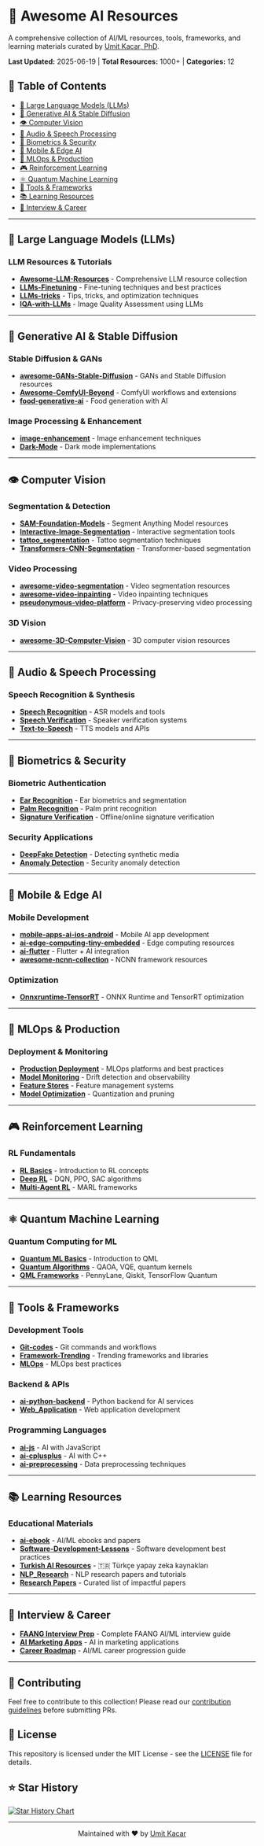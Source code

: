 # 🚀 Awesome AI Resources

A comprehensive collection of AI/ML resources, tools, frameworks, and learning materials curated by [Umit Kacar, PhD](https://github.com/umitkacar).

**Last Updated:** 2025-06-19 | **Total Resources:** 1000+ | **Categories:** 12

## 📑 Table of Contents

- [🤖 Large Language Models (LLMs)](#-large-language-models-llms)
- [🎨 Generative AI & Stable Diffusion](#-generative-ai--stable-diffusion)
- [👁️ Computer Vision](#-computer-vision)
- [🎵 Audio & Speech Processing](#-audio--speech-processing)
- [🔐 Biometrics & Security](#-biometrics--security)
- [📱 Mobile & Edge AI](#-mobile--edge-ai)
- [🚀 MLOps & Production](#-mlops--production)
- [🎮 Reinforcement Learning](#-reinforcement-learning)
- [⚛️ Quantum Machine Learning](#-quantum-machine-learning)
- [🔧 Tools & Frameworks](#-tools--frameworks)
- [📚 Learning Resources](#-learning-resources)
- [💼 Interview & Career](#-interview--career)

---

## 🤖 Large Language Models (LLMs)

### LLM Resources & Tutorials
- **[Awesome-LLM-Resources](./LLMs/awesome-llm-resources.md)** - Comprehensive LLM resource collection
- **[LLMs-Finetuning](./LLMs/llms-finetuning.md)** - Fine-tuning techniques and best practices
- **[LLMs-tricks](./LLMs/llms-tricks.md)** - Tips, tricks, and optimization techniques
- **[IQA-with-LLMs](./LLMs/iqa-with-llms.md)** - Image Quality Assessment using LLMs

---

## 🎨 Generative AI & Stable Diffusion

### Stable Diffusion & GANs
- **[awesome-GANs-Stable-Diffusion](./GenerativeAI/gans-stable-diffusion.md)** - GANs and Stable Diffusion resources
- **[Awesome-ComfyUI-Beyond](./GenerativeAI/comfyui-beyond.md)** - ComfyUI workflows and extensions
- **[food-generative-ai](./GenerativeAI/food-generative-ai.md)** - Food generation with AI

### Image Processing & Enhancement
- **[image-enhancement](./GenerativeAI/image-enhancement.md)** - Image enhancement techniques
- **[Dark-Mode](./GenerativeAI/dark-mode.md)** - Dark mode implementations

---

## 👁️ Computer Vision

### Segmentation & Detection
- **[SAM-Foundation-Models](./ComputerVision/sam-foundation-models.md)** - Segment Anything Model resources
- **[Interactive-Image-Segmentation](./ComputerVision/interactive-segmentation.md)** - Interactive segmentation tools
- **[tattoo_segmentation](./ComputerVision/tattoo-segmentation.md)** - Tattoo segmentation techniques
- **[Transformers-CNN-Segmentation](./ComputerVision/transformers-segmentation.md)** - Transformer-based segmentation

### Video Processing
- **[awesome-video-segmentation](./ComputerVision/video-segmentation.md)** - Video segmentation resources
- **[awesome-video-inpainting](./ComputerVision/video-inpainting.md)** - Video inpainting techniques
- **[pseudonymous-video-platform](./ComputerVision/video-platform.md)** - Privacy-preserving video processing

### 3D Vision
- **[awesome-3D-Computer-Vision](./ComputerVision/3d-computer-vision.md)** - 3D computer vision resources

---

## 🎵 Audio & Speech Processing

### Speech Recognition & Synthesis
- **[Speech Recognition](./Audio/speech-recognition.md)** - ASR models and tools
- **[Speech Verification](./Audio/speech-verification.md)** - Speaker verification systems
- **[Text-to-Speech](./Audio/text-to-speech.md)** - TTS models and APIs

---

## 🔐 Biometrics & Security

### Biometric Authentication
- **[Ear Recognition](./Biometrics/ear-recognition.md)** - Ear biometrics and segmentation
- **[Palm Recognition](./Biometrics/palm-recognition.md)** - Palm print recognition
- **[Signature Verification](./Biometrics/signature-verification.md)** - Offline/online signature verification

### Security Applications
- **[DeepFake Detection](./Biometrics/deepfake-detection.md)** - Detecting synthetic media
- **[Anomaly Detection](./Biometrics/anomaly-detection.md)** - Security anomaly detection

---

## 📱 Mobile & Edge AI

### Mobile Development
- **[mobile-apps-ai-ios-android](./Mobile/mobile-apps-ai.md)** - Mobile AI app development
- **[ai-edge-computing-tiny-embedded](./Mobile/edge-computing.md)** - Edge computing resources
- **[ai-flutter](./Mobile/ai-flutter.md)** - Flutter + AI integration
- **[awesome-ncnn-collection](./Mobile/ncnn-collection.md)** - NCNN framework resources

### Optimization
- **[Onnxruntime-TensorRT](./Mobile/onnxruntime-tensorrt.md)** - ONNX Runtime and TensorRT optimization

---

## 🚀 MLOps & Production

### Deployment & Monitoring
- **[Production Deployment](./MLOps/production-deployment.md)** - MLOps platforms and best practices
- **[Model Monitoring](./MLOps/model-monitoring.md)** - Drift detection and observability
- **[Feature Stores](./MLOps/feature-stores.md)** - Feature management systems
- **[Model Optimization](./MLOps/model-optimization.md)** - Quantization and pruning

---

## 🎮 Reinforcement Learning

### RL Fundamentals
- **[RL Basics](./ReinforcementLearning/rl-basics.md)** - Introduction to RL concepts
- **[Deep RL](./ReinforcementLearning/deep-rl.md)** - DQN, PPO, SAC algorithms
- **[Multi-Agent RL](./ReinforcementLearning/multi-agent-rl.md)** - MARL frameworks

---

## ⚛️ Quantum Machine Learning

### Quantum Computing for ML
- **[Quantum ML Basics](./QuantumML/quantum-ml-basics.md)** - Introduction to QML
- **[Quantum Algorithms](./QuantumML/quantum-algorithms.md)** - QAOA, VQE, quantum kernels
- **[QML Frameworks](./QuantumML/qml-frameworks.md)** - PennyLane, Qiskit, TensorFlow Quantum

---

## 🔧 Tools & Frameworks

### Development Tools
- **[Git-codes](./Tools/git-codes.md)** - Git commands and workflows
- **[Framework-Trending](./Tools/framework-trending.md)** - Trending frameworks and libraries
- **[MLOps](./Tools/mlops.md)** - MLOps best practices

### Backend & APIs
- **[ai-python-backend](./Tools/ai-python-backend.md)** - Python backend for AI services
- **[Web_Application](./Tools/web-application.md)** - Web application development

### Programming Languages
- **[ai-js](./Tools/ai-javascript.md)** - AI with JavaScript
- **[ai-cplusplus](./Tools/ai-cplusplus.md)** - AI with C++
- **[ai-preprocessing](./Tools/ai-preprocessing.md)** - Data preprocessing techniques

---

## 📚 Learning Resources

### Educational Materials
- **[ai-ebook](./Learning/ai-ebook.md)** - AI/ML ebooks and papers
- **[Software-Development-Lessons](./Learning/software-development.md)** - Software development best practices
- **[Turkish AI Resources](./Learning/turkish-ai-resources.md)** - 🇹🇷 Türkçe yapay zeka kaynakları
- **[NLP_Research](./Learning/nlp-research.md)** - NLP research papers and tutorials
- **[Research Papers](./Learning/research-papers.md)** - Curated list of impactful papers

---

## 💼 Interview & Career

- **[FAANG Interview Prep](./Career/faang-interview-prep.md)** - Complete FAANG AI/ML interview guide
- **[AI Marketing Apps](./Career/ai-marketing.md)** - AI in marketing applications
- **[Career Roadmap](./Career/career-roadmap.md)** - AI/ML career progression guide

---


## 🤝 Contributing

Feel free to contribute to this collection! Please read our [contribution guidelines](CONTRIBUTING.md) before submitting PRs.

## 📜 License

This repository is licensed under the MIT License - see the [LICENSE](LICENSE) file for details.

## ⭐ Star History

[![Star History Chart](https://api.star-history.com/svg?repos=umitkacar/Awesome-AI-Resources&type=Date)](https://star-history.com/#umitkacar/Awesome-AI-Resources&Date)

---

<div align="center">
  <p>Maintained with ❤️ by <a href="https://github.com/umitkacar">Umit Kacar</a></p>
</div>